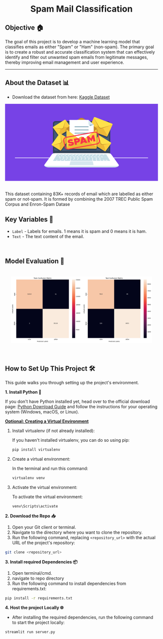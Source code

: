 # <center>Spam Mail Classification</center>

## Objective 🏠
The goal of this project is to develop a machine learning model that classifies emails as either "Spam" or "Ham" (non-spam). The primary goal is to create a robust and accurate classification system that can effectively identify and filter out unwanted spam emails from legitimate messages, thereby improving email management and user experience.

---

## About the Dataset 📊

- Download the dataset from here: [Kaggle Dataset](https://www.kaggle.com/datasets/purusinghvi/email-spam-classification-dataset) 

<center><img src = 'images/cover_pic.png'></center>
<br>

This dataset containing 83K+ records of email which are labelled as either spam or not-spam. It is formed by combining the 2007 TREC Public Spam Corpus and Enron-Spam Datase

## Key Variables 🏡

- `Label` - Labels for emails. 1 means it is spam and 0 means it is ham.
- `Text` - The text content of the email.

<br>

## Model Evaluation 🤖

<div style="text-align:center;">
    <div style="display:inline-block; margin: 20px;">
        <img src="./images/model_evaluation.png" alt="Linear Regression Model">
    </div>
</div>

<br>

## How to Set Up This Project 🛠️

This guide walks you through setting up the project's environment.

**1. Install Python 🐍**

If you don't have Python installed yet, head over to the official download page: [Python Download Guide](https://wiki.python.org/moin/BeginnersGuide/Download) and follow the instructions for your operating system (Windows, macOS, or Linux).


**<u>Optional: Creating a Virtual Environment</u>**

1. Install virtualenv (if not already installed):

   If you haven't installed virtualenv, you can do so using pip:
    ```bash
    pip install virtualenv
    ```
2. Create a virtual environment:

    In the terminal and run this command:
    ``` bash
    virtualenv venv
    ```

3.  Activate the virtual environment:

    To activate the virtual environment:
    ``` bash
    venv\Scripts\activate
    ```



**2. Download the Repo 📥**


1. Open your Git client or terminal.
2. Navigate to the directory where you want to clone the repository.
3. Run the following command, replacing `<repository_url>` with the actual URL of the project's repository:

```bash 
git clone <repository_url>
```

**3. Install required Dependencies  📦**
1. Open terminal/cmd.
2. navigate to repo directory
3. Run the following command to install dependencies from requirements.txt:

``` bash
pip install -r requirements.txt
```

**4. Host the project Locally 🌐**

- After installing the required dependencies, run the following command to start the project locally:

``` bash
streamlit run server.py
```
